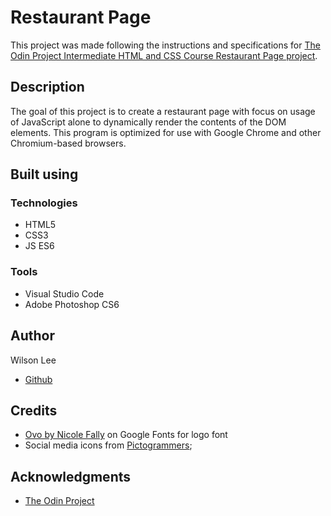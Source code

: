 # Restaurant Page

This project was made following the instructions and specifications for [The Odin Project Intermediate HTML and CSS Course Restaurant Page project](https://www.theodinproject.com/lessons/node-path-javascript-restaurant-page).

## Description

The goal of this project is to create a restaurant page with focus on usage of JavaScript alone to dynamically render the contents of the DOM elements. This program is optimized for use with Google Chrome and other Chromium-based browsers.

## Built using

### Technologies

- HTML5
- CSS3
- JS ES6

### Tools

- Visual Studio Code
- Adobe Photoshop CS6

## Author

Wilson Lee
- [Github](https://github.com/estercade/)

## Credits
- [Ovo by Nicole Fally](https://fonts.google.com/specimen/Ovo) on Google Fonts for logo font
- Social media icons from [Pictogrammers](https://pictogrammers.com/);

## Acknowledgments

* [The Odin Project](https://www.theodinproject.com/)